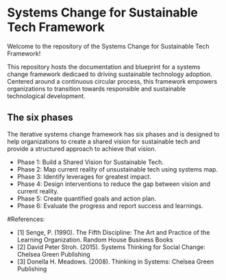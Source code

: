 # Systems Change for Sustainable Tech Framework

Welcome to the repository of the Systems Change for Sustainable Tech Framework!

This repository hosts the documentation and blueprint for a systems change framework dedicaed to driving sustainable technology adoption. Centered around a continuous circular process, this framework empowers organizations to transition towards responsible and sustainable technological development.

## The six phases

The iterative systems change framework has six phases and is designed to help organizations to create a shared vision for sustainable tech and provide a structured approach to achieve that vision.

- Phase 1: Build a Shared Vision for Sustainable Tech.
- Phase 2: Map current reality of unsustainable tech using systems map.
- Phase 3: Identify leverages for greatest impact.
- Phase 4: Design interventions to reduce the gap between vision and current reality.
- Phase 5: Create quantified goals and action plan.
- Phase 6: Evaluate the progress and report success and learnings.

#References:
- [1] Senge, P. (1990). The Fifth Discipline: The Art and Practice of the Learning Organization. Random House Business Books
- [2] David Peter Stroh. (2015). Systems Thinking for Social Change: Chelsea Green Publishing
- [3] Donella H. Meadows. (2008). Thinking in Systems: Chelsea Green Publishing
